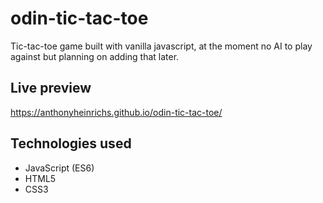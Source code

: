 # odin-tic-tac-toe
Tic-tac-toe game built with vanilla javascript, at the moment no AI to play against but planning on adding that later. 

## Live preview
https://anthonyheinrichs.github.io/odin-tic-tac-toe/

## Technologies used
* JavaScript (ES6)
* HTML5
* CSS3